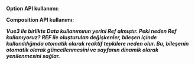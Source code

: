 **Option API kullanımı:**

<script lang="ts">
import Vue from 'vue';

export default Vue.extend({
   data() {
    return {
      carRate: '0',
      rate: '0',
      isReplied: false,
      isDisabled: true,
      comment: ''
    }
  }
});
</script>

**Composition API kullanımı:**

<script setup lang="ts">
import Vue from 'vue';
const carRate = ref(0)
const rate = ref('0')
const isReplied = ref(false)
const isDisabled = ref(false)
const comment = ref('')
</script>

***Vue3 ile birlikte Data kullanımının yerini Ref almıştır. Peki neden Ref kullanıyoruz?  REF ile oluşturulan değişkenler, bileşen içinde kullanıldığında otomatik olarak reaktif tepkilere neden olur. Bu, bileşenin otomatik olarak güncellenmesini ve sayfanın dinamik olarak yenilenmesini sağlar.***
